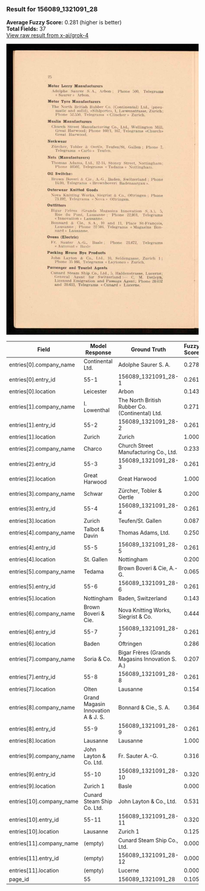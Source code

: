 ### Result for 156089_1321091_28
**Average Fuzzy Score:** 0.281 (higher is better)<br>
**Total Fields:** 37<br>
[View raw result from x-ai/grok-4](https://github.com/RISE-UNIBAS/humanities_data_benchmark/blob/main/results/2025-10-28/T0401/request_T0401_156089_1321091_28.json)

<img src="https://github.com/RISE-UNIBAS/humanities_data_benchmark/blob/main/benchmarks/company_lists/images/156089_1321091_28.jpg?raw=true" alt="156089_1321091_28" width="600px">

| Field | Model Response | Ground Truth | Fuzzy Score | Match |
|-------|----------------|--------------|-------------|-------|
| entries[0].company_name | Continental Ltd. | Adolphe Saurer S. A. | 0.278 | ❌ |
| entries[0].entry_id | 55-1 | 156089_1321091_28-1 | 0.261 | ❌ |
| entries[0].location | Leicester | Arbon | 0.143 | ❌ |
| entries[1].company_name | I. Lowenthal | The North British Rubber Co. (Continental) Ltd. | 0.271 | ❌ |
| entries[1].entry_id | 55-2 | 156089_1321091_28-2 | 0.261 | ❌ |
| entries[1].location | Zurich | Zurich | 1.000 | ✅ |
| entries[2].company_name | Charco | Church Street Manufacturing Co., Ltd. | 0.233 | ❌ |
| entries[2].entry_id | 55-3 | 156089_1321091_28-3 | 0.261 | ❌ |
| entries[2].location | Great Harwood | Great Harwood | 1.000 | ✅ |
| entries[3].company_name | Schwar | Zürcher, Tobler & Oertle | 0.200 | ❌ |
| entries[3].entry_id | 55-4 | 156089_1321091_28-4 | 0.261 | ❌ |
| entries[3].location | Zurich | Teufen/St. Gallen | 0.087 | ❌ |
| entries[4].company_name | Talbot & Davin | Thomas Adams, Ltd. | 0.250 | ❌ |
| entries[4].entry_id | 55-5 | 156089_1321091_28-5 | 0.261 | ❌ |
| entries[4].location | St. Gallen | Nottingham | 0.200 | ❌ |
| entries[5].company_name | Tedama | Brown Boveri & Cie, A.-G. | 0.065 | ❌ |
| entries[5].entry_id | 55-6 | 156089_1321091_28-6 | 0.261 | ❌ |
| entries[5].location | Nottingham | Baden, Switzerland | 0.143 | ❌ |
| entries[6].company_name | Brown Boveri & Cie. | Nova Knitting Works, Siegrist & Co. | 0.444 | ❌ |
| entries[6].entry_id | 55-7 | 156089_1321091_28-7 | 0.261 | ❌ |
| entries[6].location | Baden | Oftringen | 0.286 | ❌ |
| entries[7].company_name | Soria & Co. | Bigar Frères (Grands Magasins Innovation S. A.) | 0.207 | ❌ |
| entries[7].entry_id | 55-8 | 156089_1321091_28-8 | 0.261 | ❌ |
| entries[7].location | Olten | Lausanne | 0.154 | ❌ |
| entries[8].company_name | Grand Magasin Innovation A & J. S. | Bonnard & Cie., S. A. | 0.364 | ❌ |
| entries[8].entry_id | 55-9 | 156089_1321091_28-9 | 0.261 | ❌ |
| entries[8].location | Lausanne | Lausanne | 1.000 | ✅ |
| entries[9].company_name | John Layton & Co. Ltd. | Fr. Sauter A.-G. | 0.316 | ❌ |
| entries[9].entry_id | 55-10 | 156089_1321091_28-10 | 0.320 | ❌ |
| entries[9].location | Zurich 1 | Basle | 0.000 | ❌ |
| entries[10].company_name | Cunard Steam Ship Co. Ltd. | John Layton & Co., Ltd. | 0.531 | ❌ |
| entries[10].entry_id | 55-11 | 156089_1321091_28-11 | 0.320 | ❌ |
| entries[10].location | Lausanne | Zurich 1 | 0.125 | ❌ |
| entries[11].company_name | (empty) | Cunard Steam Ship Co., Ltd. | 0.000 | ❌ |
| entries[11].entry_id | (empty) | 156089_1321091_28-12 | 0.000 | ❌ |
| entries[11].location | (empty) | Lucerne | 0.000 | ❌ |
| page_id | 55 | 156089_1321091_28 | 0.105 | ❌ |
